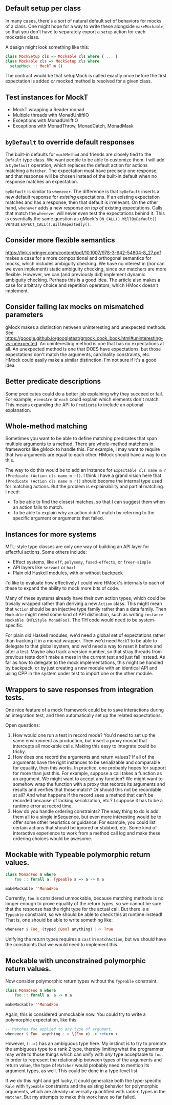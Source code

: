 ## Default setup per class

In many cases, there's a sort of natural default set of behaviors for mocks of a
class.  One might hope for a way to write these alongside `makeMockable`, so
that you don't have to separately export a `setup` action for each mockable
class.

A design might look something like this:

``` haskell
class MockSetup cls => Mockable cls where { ... }
class Mockable cls => MockSetup cls where
  setupMock :: MockT m ()
```

The contract would be that setupMock is called exactly once before the first
expectation is added *or* mocked method is resolved for a given class.

## Test instances for MockT

* MockT wrapping a Reader monad
* Multiple threads with MonadUnliftIO
* Exceptions with MonadUnliftIO
* Exceptions with MonadThrow, MonadCatch, MonadMask

## `byDefault` to override default responses

The built-in defaults for `mockMethod` and friends are closely tied to the
`Default` type class.  We want people to be able to customize them.  I will add
a `byDefault` operation, which replaces the default action for actions matching
a `Matcher`.  The expectation must have precisely one response, and that
response will be chosen instead of the built-in default when no response matches
an expectation.

`byDefault` is similar to `whenever`.  The difference is that `byDefault`
inserts a new default response for *existing* expectations.  If an existing
expectation matches and has a response, then that default is irrelevant.  On the
other hand, `whenever` adds a new response *on top of* existing expectations.
Calls that match the `whenever` will never even test the expectations behind it.
This is essentially the same question as gMock's `ON_CALL().WillByDefault()`
versus `EXPECT_CALL().WillRepeatedly()`.

## Consider more flexible semantics

https://link.springer.com/content/pdf/10.1007/978-3-642-54804-8_27.pdf makes a
case for a more compositional and orthogonal semantics for mocks, which includes
ambiguity checking.  We have no interest in (nor can we even implement) static
ambiguity checking, since our matchers are more flexible.  However, we can
(and previously did) implement dynamic ambiguity checking.  Perhaps this is a
good idea.  The article also makes a case for arbitrary choice and repetition
operators, which HMock doesn't implement.

## Consider failing lax mocks on mismatched parameters

gMock makes a distinction netween uninteresting and unexpected methods.  See
https://google.github.io/googletest/gmock_cook_book.html#uninteresting-vs-unexpected.
An uninteresting method is one that has no expectations at all.  An unexpected
method is one that DOES have expectations, but those expectations don't match
the arguments, cardinality constraints, etc.  HMock could easily make a similar
distinction.  I'm not sure if it's a good idea.

## Better predicate descriptions

Some predicates could do a better job explaining why they succeed or fail.  For
example, `elemsAre` or `each` could explain which elements don't match.  This
means expanding the API to `Predicate` to include an optional explanation.

## Whole-method matching

Sometimes you want to be able to define matching predicates that span multiple
arguments to a method.  There are whole-method matchers in frameworks like gMock
to handle this.  For example, I may want to require that two arguments are equal
to each other.  HMock should have a way to do this.

The way to do this would be to add an instance for
`Expectable cls name m r (Predicate (Action cls name m r))`.  I think I have a
grand vision here that `(Predicate (Action cls name m r))` should become the
internal type used for matching actions.  But the problem is explainability and
partial matching.  I need:
* To be able to find the closest matches, so that I can suggest them when an
  action fails to match.
* To be able to explain why an action didn't match by referring to the specific
  argument or arguments that failed.

## Instances for more systems

MTL-style type classes are only one way of building an API layer for effectful
actions.  Some others include:

* Effect systems, like `eff`, `polysemy`, `fused-effects`, or `freer-simple`
* API layers like `servant` or `haxl`
* Plain old Haskell modules, with or without backpack

I'd like to evaluate how effectively I could wire HMock's internals to each of
these to expand the ability to mock more bits of code.

Many of these systems already have their own action types, which could be
trivially wrapped rather than deriving a new `Action` class.  This might mean
that `Action` should be an injective type family rather than a data family.
Then `Mockable` might need some kind of API distinction, such as writing
`instance Mockable (MTLStyle MonadFoo)`.  The TH code would need to be system-
specific.

For plain old Haskell modules, we'd need a global set of expectations rather
than tracking it in a monad wrapper.  Then we'd need `MockT` to be able to
delegate to that global system, and we'd need a way to reset it before and
after a test.  Maybe also track a version number, so that stray threads from
previous tests don't make a mess in the current test and just fail instead.  As
far as how to delegate to the mock implementations, this might be handled by
backpack, or by just creating a new module with an identical API and using CPP
in the system under test to import one or the other module.

## Wrappers to save responses from integration tests.

One nice feature of a mock framework could be to save interactions during an
integration test, and then automatically set up the related expectations.

Open questions:

1. How would one run a test in record mode?  You'd need to set up the same
   environment as production, but insert a proxy monad that intercepts all
   mockable calls.  Making this easy to integrate could be tricky.
2. How does one record the arguments and return values?  If all of the arguments
   have the right instances to be serializable and comparable for equality, then
   this works.  In practice, one probably hopes for support for more than just
   this.  For example, suppose a call takes a function as an argument.  We might
   want to accept any function?  We might want to somehow wrap the function with
   a proxy that records its arguments and results and verifies that those match?
   Or should this not be recordable at all?  And what happens if the record sees
   a method that can't be recorded because of lacking serialization, etc.?  I
   suppose it has to be a runtime error at record time.
3. How do you handle ordering constraints?  The easy thing to do is add them all
   to a single inSequence, but even more interesting would be to offer some
   other heuristics or guidance.  For example, you could list certain actions
   that should be ignored or stubbed, etc.  Some kind of interactive experience
   to work from a method call log and make these ordering choices would be
   awesome.

## Mockable with Typeable polymorphic return values.

``` haskell
class MonadFoo m where
    foo :: forall a. Typeable a => a -> m a

makeMockable ''MonadFoo
```

Currently, `foo` is considered unmockable, because matching methods is no longer
enough to prove equality of the return types, so we cannot be sure that the
response has the right type for the actual call.  But there is a `Typeable`
constraint, so we should be able to check this at runtime instead!  That is, one
should be able to write something like:

``` haskell
whenever $ Foo_ (typed @Bool anything) |-> True
```

Unifying the return types requires a `cast` in `matchAction`, but we should have
the constraints that we would need to implement this.

## Mockable with unconstrained polymorphic return values.

Now consider polymorphic return types without the `Typeable` constraint.

``` haskell
class MonadFoo m where
    foo :: forall a. a -> m a

makeMockable ''MonadFoo
```

Again, this is considered unmockable now.  You could try to write a polymorphic
expectation, like this:

``` haskell
-- Matches foo applied to any type of argument.
whenever $ Foo_ anything :-> \(Foo x) -> return x
```

However, `(:->)` has an ambiguous type here.  My instinct is to try to promote
the ambiguous type to a rank 2 type, thereby limiting what the programmer may
write to those things which can unify with *any* type acceptable to `foo`.  In
order to represent the relationship between types of the arguments and return
value, the type of `Matcher` would probably need to mention its argument types,
as well.  This could be done in a type-level list.

If we do this right and get lucky, it could generalize both the type-specific
`Rule` with `Typeable` constraints and the existing behavior for polymorphic
arguments, which are already universally quantified with rank-n types in the
`Matcher`.  But my attempts to make this work have so far failed.
